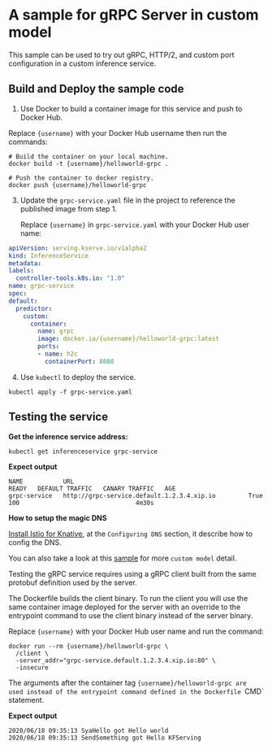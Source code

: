 # A sample for gRPC Server in custom model

This sample can be used to try out gRPC, HTTP/2, and custom port configuration
in a custom inference  service.

## Build and Deploy the sample code

1. Use Docker to build a container image for this service and push to Docker Hub.

  Replace `{username}` with your Docker Hub username then run the commands:

  ```shell
  # Build the container on your local machine.
  docker build -t {username}/helloworld-grpc .

  # Push the container to docker registry.
  docker push {username}/helloworld-grpc
  ```

3. Update the `grpc-service.yaml` file in the project to reference the published image from step 1.

   Replace `{username}` in `grpc-service.yaml` with your Docker Hub user name:
   
   
  ```yaml
 apiVersion: serving.kserve.io/v1alpha2
kind: InferenceService
metadata:
  labels:
    controller-tools.k8s.io: "1.0"
  name: grpc-service
spec:
  default:
    predictor:
      custom:
        container:
          name: grpc
          image: docker.io/{username}/helloworld-grpc:latest
          ports:
          - name: h2c
            containerPort: 8080
  ```

4. Use `kubectl` to deploy the service.

  ```shell
  kubectl apply -f grpc-service.yaml
  ```

## Testing the service

**Get the inference service address:**

```
kubectl get inferenceservice grpc-service
```

**Expect output**

```
NAME           URL                                                READY   DEFAULT TRAFFIC   CANARY TRAFFIC   AGE
grpc-service   http://grpc-service.default.1.2.3.4.xip.io         True    100                                4m30s
```
**How to setup the magic DNS**

 [Install Istio for Knative](https://knative.dev/docs/install/installing-istio/), at the `Configuring DNS` section, it describe how to config the DNS. 

You can also take a look at this [sample](https://github.com/kubeflow/kfserving/tree/master/docs/samples#deploy-kfserving-inferenceservice-with-a-custom-predictor) for more `custom model` detail.

Testing the gRPC service requires using a gRPC client built from the same
protobuf definition used by the server.

The Dockerfile builds the client binary. To run the client you will use the
same container image deployed for the server with an override to the
entrypoint command to use the client binary instead of the server binary.

Replace `{username}` with your Docker Hub user name and run the command:

```shell
docker run --rm {username}/helloworld-grpc \
  /client \
  -server_addr="grpc-service.default.1.2.3.4.xip.io:80" \
  -insecure
```

The arguments after the container tag `{username}/helloworld-grpc are used
instead of the entrypoint command defined in the Dockerfile `CMD` statement.

**Expect output**

```
2020/06/18 09:35:13 SyaHello got Hello world
2020/06/18 09:35:13 SendSomething got Hello KFServing
```



